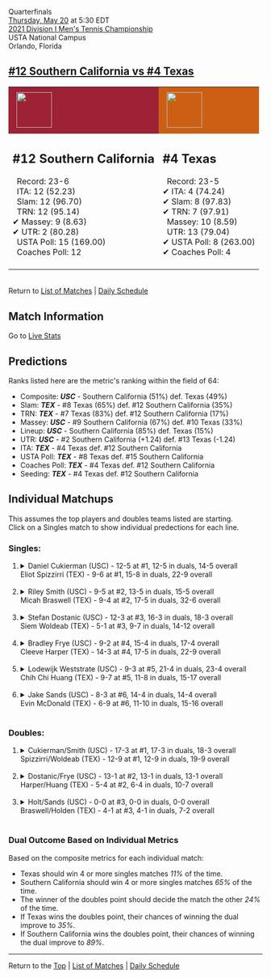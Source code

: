 Quarterfinals[](#top)<a name="top"></a>  
[Thursday, May 20](../../schedule/05-20.md) at 5:30 EDT  
[2021 Division I Men's Tennis Championship](../index.md)  
USTA National Campus  
Orlando, Florida  
## [#12 Southern California vs #4 Texas](https://www.ncaa.com/game/5833427)  

<table><tr style="background-color: #d9d9d9 !important"><td style="background-color: #9D2235 !important"><img src="https://www.ncaa.com/sites/default/files/images/logos/schools/s/southern-california.70.png" width="70" height="70" style="padding: 8px;" /></td><td style="background-color: #CB6015 !important"><img src="https://www.ncaa.com/sites/default/files/images/logos/schools/t/texas.70.png" width="70" height="70" style="padding: 8px;" /></td></tr><tr>
<td>  

<h2>#12 Southern California</h2>  
&nbsp; Record: 23-6<br>  
&nbsp; ITA: 12 (52.23)<br>  
&nbsp; Slam: 12 (96.70)<br>  
&nbsp; TRN: 12 (95.14)<br>  
&#10004; Massey: 9 (8.63)<br>  
&#10004; UTR: 2 (80.28)<br>  
&nbsp; USTA Poll: 15 (169.00)<br>  
&nbsp; Coaches Poll: 12<br>  
<br>  

</td>
<td>  

<h2>#4 Texas</h2>  
&nbsp; Record: 23-5<br>  
&#10004; ITA: 4 (74.24)<br>  
&#10004; Slam: 8 (97.83)<br>  
&#10004; TRN: 7 (97.91)<br>  
&nbsp; Massey: 10 (8.59)<br>  
&nbsp; UTR: 13 (79.04)<br>  
&#10004; USTA Poll: 8 (263.00)<br>  
&#10004; Coaches Poll: 4<br>  
<br>  

</td>
</tr></table>  


<br>Return to [List of Matches](../index.md) &#124; [Daily Schedule](../../schedule/05-20.md)

## Match Information  
Go to [Live Stats](http://scores.tennisticker.de/usa/ustanc/conf/lp.html?lid=83)  

## Predictions  

Ranks listed here are the metric's ranking within the field of 64:  
- Composite: ***USC*** - Southern California (51%) def. Texas (49%)  
- Slam: ***TEX*** - #8 Texas (65%) def. #12 Southern California (35%)  
- TRN: ***TEX*** - #7 Texas (83%) def. #12 Southern California (17%)  
- Massey: ***USC*** - #9 Southern California (67%) def. #10 Texas (33%)  
- Lineup: ***USC*** - Southern California (85%) def. Texas (15%)  
- UTR: ***USC*** - #2 Southern California (+1.24) def. #13 Texas (-1.24)  
- ITA: ***TEX*** - #4 Texas def. #12 Southern California  
- USTA Poll: ***TEX*** - #8 Texas def. #15 Southern California  
- Coaches Poll: ***TEX*** - #4 Texas def. #12 Southern California  
- Seeding: ***TEX*** - #4 Texas def. #12 Southern California  

## Individual Matchups  
This assumes the top players and doubles teams listed are starting.  
Click on a Singles match to show individual predections for each line.  

### Singles:  

<ol>
<li><details>
<summary markdown="span">Daniel Cukierman (USC) - 12-5 at #1, 12-5 in duals, 14-5 overall<br>Eliot Spizzirri (TEX) - 9-6 at #1, 15-8 in duals, 22-9 overall</summary>
<h4>Predictions</h4><ul>
<li>Composite: <b><i>USC</i></b> - Cukierman (77%) def. Spizzirri (23%)</li>  
<li>Slam: <b><i>USC</i></b> - Cukierman (76%) def. Spizzirri (24%)</li>  
<li>TRN: <b><i>USC</i></b> - Cukierman (75%) def. Spizzirri (25%)</li>  
<li>Massey: <b><i>USC</i></b> - Cukierman (71%) def. Spizzirri (29%)</li>  
<li>UTR: <b><i>USC</i></b> - Cukierman (87%) def. Spizzirri (13%)</li>  
<li>ITA: <b><i>TEX</i></b> - Spizzirri (28.17) def. Cukierman (16.39)</li>  
</ul>
</details>&nbsp;</li>
<li><details>
<summary markdown="span">Riley Smith (USC) - 9-5 at #2, 13-5 in duals, 15-5 overall<br>Micah Braswell (TEX) - 9-4 at #2, 17-5 in duals, 32-6 overall</summary>
<h4>Predictions</h4><ul>
<li>Composite: <b><i>TEX</i></b> - Braswell (51%) def. Smith (49%)</li>  
<li>Slam: <b><i>USC</i></b> - Smith (51%) def. Braswell (49%)</li>  
<li>TRN: <b><i>TEX</i></b> - Braswell (60%) def. Smith (40%)</li>  
<li>Massey: <b><i>TEX</i></b> - Braswell (51%) def. Smith (49%)</li>  
<li>UTR: <b><i>USC</i></b> - Smith (53%) def. Braswell (47%)</li>  
<li>ITA: <b><i>TEX</i></b> - Braswell (20.88) def. Smith (15.48)</li>  
</ul>
</details>&nbsp;</li>
<li><details>
<summary markdown="span">Stefan Dostanic (USC) - 12-3 at #3, 16-3 in duals, 18-3 overall<br>Siem Woldeab (TEX) - 5-1 at #3, 9-7 in duals, 14-12 overall</summary>
<h4>Predictions</h4><ul>
<li>Composite: <b><i>USC</i></b> - Dostanic (67%) def. Woldeab (33%)</li>  
<li>Slam: <b><i>USC</i></b> - Dostanic (55%) def. Woldeab (45%)</li>  
<li>TRN: <b><i>USC</i></b> - Dostanic (70%) def. Woldeab (30%)</li>  
<li>Massey: <b><i>USC</i></b> - Dostanic (66%) def. Woldeab (34%)</li>  
<li>UTR: <b><i>USC</i></b> - Dostanic (76%) def. Woldeab (24%)</li>  
<li>ITA: <b><i>TEX</i></b> - Woldeab (9.31) def. Dostanic (5.43)</li>  
</ul>
</details>&nbsp;</li>
<li><details>
<summary markdown="span">Bradley Frye (USC) - 9-2 at #4, 15-4 in duals, 17-4 overall<br>Cleeve Harper (TEX) - 14-3 at #4, 17-5 in duals, 22-9 overall</summary>
<h4>Predictions</h4><ul>
<li>Composite: <b><i>USC</i></b> - Frye (53%) def. Harper (47%)</li>  
<li>Slam: <b><i>USC</i></b> - Frye (51%) def. Harper (49%)</li>  
<li>TRN: <b><i>TEX</i></b> - Harper (52%) def. Frye (48%)</li>  
<li>Massey: <b><i>USC</i></b> - Frye (54%) def. Harper (46%)</li>  
<li>UTR: <b><i>USC</i></b> - Frye (62%) def. Harper (38%)</li>  
<li>ITA: <b><i>TEX</i></b> - Harper (5.83) def. Frye (2.44)</li>  
</ul>
</details>&nbsp;</li>
<li><details>
<summary markdown="span">Lodewijk Weststrate (USC) - 9-3 at #5, 21-4 in duals, 23-4 overall<br>Chih Chi Huang (TEX) - 9-7 at #5, 11-8 in duals, 15-17 overall</summary>
<h4>Predictions</h4><ul>
<li>Composite: <b><i>USC</i></b> - Weststrate (75%) def. Huang (25%)</li>  
<li>Slam: <b><i>USC</i></b> - Weststrate (71%) def. Huang (29%)</li>  
<li>TRN: <b><i>USC</i></b> - Weststrate (75%) def. Huang (25%)</li>  
<li>Massey: <b><i>USC</i></b> - Weststrate (72%) def. Huang (28%)</li>  
<li>UTR: <b><i>USC</i></b> - Weststrate (82%) def. Huang (18%)</li>  
<li>ITA: <b><i>TEX</i></b> - # Huang def. Weststrate (2.93)</li>  
</ul>
</details>&nbsp;</li>
<li><details>
<summary markdown="span">Jake Sands (USC) - 8-3 at #6, 14-4 in duals, 14-4 overall<br>Evin McDonald (TEX) - 6-9 at #6, 11-10 in duals, 15-16 overall</summary>
<h4>Predictions</h4><ul>
<li>Composite: <b><i>USC</i></b> - Sands (68%) def. McDonald (32%)</li>  
<li>Slam: <b><i>USC</i></b> - Sands (59%) def. McDonald (41%)</li>  
<li>TRN: <b><i>USC</i></b> - Sands (64%) def. McDonald (36%)</li>  
<li>Massey: <b><i>USC</i></b> - Sands (78%) def. McDonald (22%)</li>  
<li>UTR: <b><i>USC</i></b> - Sands (70%) def. McDonald (30%)</li>  
<li>ITA: <b><i>TEX</i></b> - # McDonald def. Sands (2.42)</li>  
</ul>
</details>&nbsp;</li>
</ol>

### Doubles:  

<ol>
<li><details>
<summary markdown="span">Cukierman/Smith (USC) - 17-3 at #1, 17-3 in duals, 18-3 overall<br>Spizzirri/Woldeab (TEX) - 12-9 at #1, 12-9 in duals, 19-9 overall</summary>
<br>Sorry, we don't have any metrics for this match
</details>&nbsp;</li>
<li><details>
<summary markdown="span">Dostanic/Frye (USC) - 13-1 at #2, 13-1 in duals, 13-1 overall<br>Harper/Huang (TEX) - 5-4 at #2, 6-4 in duals, 10-7 overall</summary>
<br>Sorry, we don't have any metrics for this match
</details>&nbsp;</li>
<li><details>
<summary markdown="span">Holt/Sands (USC) - 0-0 at #3, 0-0 in duals, 0-0 overall<br>Braswell/Holden (TEX) - 4-1 at #3, 4-1 in duals, 7-2 overall</summary>
<br>Sorry, we don't have any metrics for this match
</details>&nbsp;</li>
</ol>

### Dual Outcome Based on Individual Metrics  
  
Based on the composite metrics for each individual match:  
- Texas should win 4 or more singles matches *11%* of the time.  
- Southern California should win 4 or more singles matches *65%* of the time.  
- The winner of the doubles point should decide the match the other *24%* of the time.  
- If Texas wins the doubles point, their chances of winning the dual improve to *35%*.  
- If Southern California wins the doubles point, their chances of winning the dual improve to *89%*.  
  
------

Return to the [Top](#top) &#124; [List of Matches](../index.md) &#124; [Daily Schedule](../../schedule/05-20.md)  
